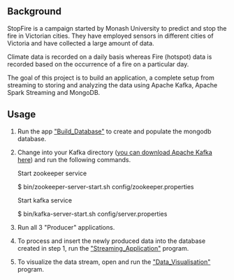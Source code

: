 
## Background
StopFire is a campaign started by Monash University to predict and stop the fire in
Victorian cities. They have employed sensors in different cities of Victoria and have
collected a large amount of data.

Climate data is recorded on a daily basis whereas Fire (hotspot) data is recorded based on the
occurrence of a fire on a particular day.

The goal of this project is to build an application, a
complete setup from streaming to storing and analyzing the data using Apache
Kafka, Apache Spark Streaming and MongoDB.

## Usage
1. Run the app ["Build_Database"](https://github.com/ikosakwe/data-science-portfolio/blob/master/Fire_Stream_Processing_Pipeline_Python/Build_Database.ipynb) to create and populate the mongodb database.

2. Change into your Kafka directory ([you can download Apache Kafka here](https://kafka.apache.org/downloads)) and run the following commands. 

    <p> Start zookeeper service </p>
   <p> $ bin/zookeeper-server-start.sh config/zookeeper.properties</p> 

    <p> Start kafka service </p>
   <p>  $ bin/kafka-server-start.sh config/server.properties </p>

3. Run all 3 "Producer" applications.

4. To process and insert the newly produced data into the database created in step 1, run the ["Streaming_Application"](https://github.com/ikosakwe/data-science-portfolio/blob/master/Fire_Stream_Processing_Pipeline_Python/Streaming_Application.ipynb) program.

5. To visualize the data stream, open and run the ["Data_Visualisation"](https://github.com/ikosakwe/data-science-portfolio/blob/master/Fire_Stream_Processing_Pipeline_Python/Data_Visualisation.ipynb) program.
